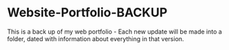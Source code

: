 # Website-Portfolio-BACKUP
This is a back up of my web portfolio - Each new update will be made into a folder, dated with information about everything in that version.
